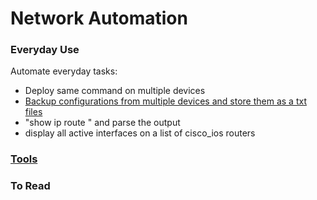 # Network Automation 

### Everyday Use 

Automate everyday tasks:

- Deploy same command on multiple devices
- [Backup configurations from multiple devices and store them as a txt files](pending)
- "show ip route " and parse the output
- display all active interfaces on a list of cisco_ios routers

### [Tools](https://github.com/markillob/NetworkAutomation/blob/master/tools/opensourcetools.md)

### To Read

